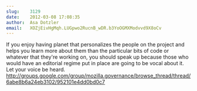 ```yaml
---
slug:    3129
date:    2012-03-08 17:08:35
author:  Asa Dotzler
email:   XOZjEivHgMqh.LUGpwo2RucnB_wDR.b3YoOGMXModvvd9X8oCv
---
```


If you enjoy having planet that personalizes the people on the project
and helps you learn more about them than the particular bits of code
or whatever that they're working on, you should speak up because those
who would have an editorial regime put in place are going to be vocal
about it. Let your voice be
heard. http://groups.google.com/group/mozilla.governance/browse_thread/thread/6abe8b6a24eb3102/952101e4dd0bd0c7
